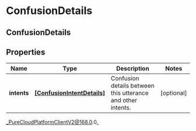 # ConfusionDetails

## ConfusionDetails

## Properties

|Name | Type | Description | Notes|
|------------ | ------------- | ------------- | -------------|
| **intents** | [**[ConfusionIntentDetails]**]([ConfusionIntentDetails]) | Confusion details between this utterance and other intents. | [optional] |



_PureCloudPlatformClientV2@168.0.0_
